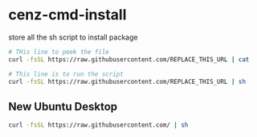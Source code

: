 # cenz-cmd-install
store all the sh script to install package


```sh
# THis line to peek the file
curl -fsSL https://raw.githubusercontent.com/REPLACE_THIS_URL | cat
```

```sh
# This line is to run the script
curl -fsSL https://raw.githubusercontent.com/REPLACE_THIS_URL | sh
```

## New Ubuntu Desktop
```sh
curl -fsSL https://raw.githubusercontent.com/ | sh
```
